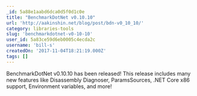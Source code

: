 ```yaml
---
_id: 5a88e1aabd6dca0d5f0d1c0e
title: "BenchmarkDotNet v0.10.10"
url: 'http://aakinshin.net/blog/post/bdn-v0_10_10/'
category: libraries-tools
slug: 'benchmarkdotnet-v0-10-10'
user_id: 5a83ce59d6eb0005c4ecda2c
username: 'bill-s'
createdOn: '2017-11-04T18:21:19.000Z'
tags: []
---
```


BenchmarkDotNet v0.10.10 has been released! This release includes many new features like Disassembly Diagnoser, ParamsSources, .NET Core x86 support, Environment variables, and more!
